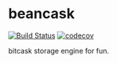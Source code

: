 # beancask

[![Build Status](https://travis-ci.org/waldoweng/beancask.svg?branch=r0.0.1)](https://travis-ci.org/waldoweng/beancask)
[![codecov](https://codecov.io/gh/waldoweng/beancask/branch/r0.0.1/graph/badge.svg)](https://codecov.io/gh/waldoweng/beancask)

bitcask storage engine for fun.
